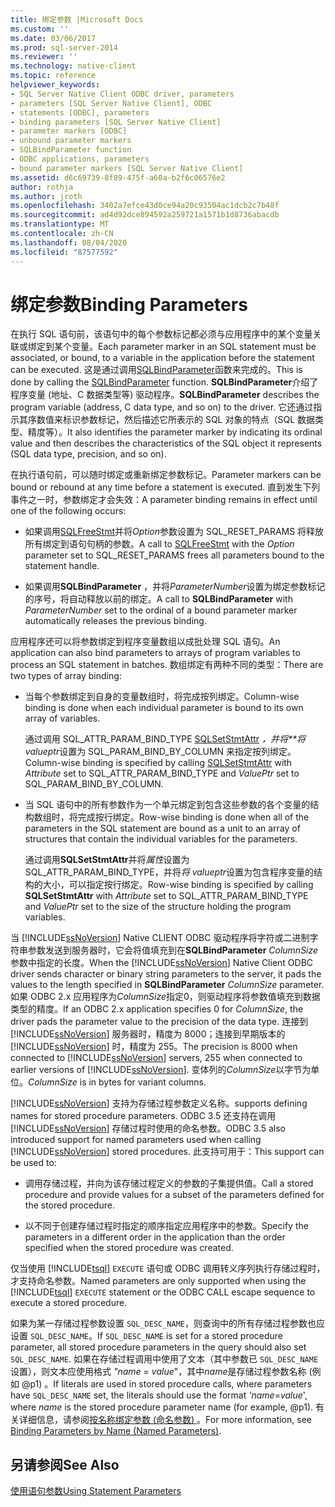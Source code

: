 ```yaml
---
title: 绑定参数 |Microsoft Docs
ms.custom: ''
ms.date: 03/06/2017
ms.prod: sql-server-2014
ms.reviewer: ''
ms.technology: native-client
ms.topic: reference
helpviewer_keywords:
- SQL Server Native Client ODBC driver, parameters
- parameters [SQL Server Native Client], ODBC
- statements [ODBC], parameters
- binding parameters [SQL Server Native Client]
- parameter markers [ODBC]
- unbound parameter markers
- SQLBindParameter function
- ODBC applications, parameters
- bound parameter markers [SQL Server Native Client]
ms.assetid: d6c69739-8f89-475f-a60a-b2f6c06576e2
author: rothja
ms.author: jroth
ms.openlocfilehash: 3402a7efce43d0ce94a20c93504ac1dcb2c7b48f
ms.sourcegitcommit: ad4d92dce894592a259721a1571b1d8736abacdb
ms.translationtype: MT
ms.contentlocale: zh-CN
ms.lasthandoff: 08/04/2020
ms.locfileid: "87577592"
---
```

# <a name="binding-parameters"></a><span data-ttu-id="13187-102">绑定参数</span><span class="sxs-lookup"><span data-stu-id="13187-102">Binding Parameters</span></span>
  <span data-ttu-id="13187-103">在执行 SQL 语句前，该语句中的每个参数标记都必须与应用程序中的某个变量关联或绑定到某个变量。</span><span class="sxs-lookup"><span data-stu-id="13187-103">Each parameter marker in an SQL statement must be associated, or bound, to a variable in the application before the statement can be executed.</span></span> <span data-ttu-id="13187-104">这是通过调用[SQLBindParameter](../native-client-odbc-api/sqlbindparameter.md)函数来完成的。</span><span class="sxs-lookup"><span data-stu-id="13187-104">This is done by calling the [SQLBindParameter](../native-client-odbc-api/sqlbindparameter.md) function.</span></span> <span data-ttu-id="13187-105">**SQLBindParameter**介绍了程序变量 (地址、C 数据类型等) 驱动程序。</span><span class="sxs-lookup"><span data-stu-id="13187-105">**SQLBindParameter** describes the program variable (address, C data type, and so on) to the driver.</span></span> <span data-ttu-id="13187-106">它还通过指示其序数值来标识参数标记，然后描述它所表示的 SQL 对象的特点（SQL 数据类型、精度等）。</span><span class="sxs-lookup"><span data-stu-id="13187-106">It also identifies the parameter marker by indicating its ordinal value and then describes the characteristics of the SQL object it represents (SQL data type, precision, and so on).</span></span>

 <span data-ttu-id="13187-107">在执行语句前，可以随时绑定或重新绑定参数标记。</span><span class="sxs-lookup"><span data-stu-id="13187-107">Parameter markers can be bound or rebound at any time before a statement is executed.</span></span> <span data-ttu-id="13187-108">直到发生下列事件之一时，参数绑定才会失效：</span><span class="sxs-lookup"><span data-stu-id="13187-108">A parameter binding remains in effect until one of the following occurs:</span></span>

-   <span data-ttu-id="13187-109">如果调用[SQLFreeStmt](../native-client-odbc-api/sqlfreestmt.md)并将*Option*参数设置为 SQL_RESET_PARAMS 将释放所有绑定到语句句柄的参数。</span><span class="sxs-lookup"><span data-stu-id="13187-109">A call to [SQLFreeStmt](../native-client-odbc-api/sqlfreestmt.md) with the *Option* parameter set to SQL_RESET_PARAMS frees all parameters bound to the statement handle.</span></span>

-   <span data-ttu-id="13187-110">如果调用**SQLBindParameter** ，并将*ParameterNumber*设置为绑定参数标记的序号，将自动释放以前的绑定。</span><span class="sxs-lookup"><span data-stu-id="13187-110">A call to **SQLBindParameter** with *ParameterNumber* set to the ordinal of a bound parameter marker automatically releases the previous binding.</span></span>

 <span data-ttu-id="13187-111">应用程序还可以将参数绑定到程序变量数组以成批处理 SQL 语句。</span><span class="sxs-lookup"><span data-stu-id="13187-111">An application can also bind parameters to arrays of program variables to process an SQL statement in batches.</span></span> <span data-ttu-id="13187-112">数组绑定有两种不同的类型：</span><span class="sxs-lookup"><span data-stu-id="13187-112">There are two types of array binding:</span></span>

-   <span data-ttu-id="13187-113">当每个参数绑定到自身的变量数组时，将完成按列绑定。</span><span class="sxs-lookup"><span data-stu-id="13187-113">Column-wise binding is done when each individual parameter is bound to its own array of variables.</span></span>

     <span data-ttu-id="13187-114">通过调用 SQL_ATTR_PARAM_BIND_TYPE [SQLSetStmtAttr](../native-client-odbc-api/sqlsetstmtattr.md) *，并将\*\*将 valueptr*设置为 SQL_PARAM_BIND_BY_COLUMN 来指定按列绑定。</span><span class="sxs-lookup"><span data-stu-id="13187-114">Column-wise binding is specified by calling [SQLSetStmtAttr](../native-client-odbc-api/sqlsetstmtattr.md) with *Attribute* set to SQL_ATTR_PARAM_BIND_TYPE and *ValuePtr* set to SQL_PARAM_BIND_BY_COLUMN.</span></span>

-   <span data-ttu-id="13187-115">当 SQL 语句中的所有参数作为一个单元绑定到包含这些参数的各个变量的结构数组时，将完成按行绑定。</span><span class="sxs-lookup"><span data-stu-id="13187-115">Row-wise binding is done when all of the parameters in the SQL statement are bound as a unit to an array of structures that contain the individual variables for the parameters.</span></span>

     <span data-ttu-id="13187-116">通过调用**SQLSetStmtAttr**并将*属性*设置为 SQL_ATTR_PARAM_BIND_TYPE，并将*将 valueptr*设置为包含程序变量的结构的大小，可以指定按行绑定。</span><span class="sxs-lookup"><span data-stu-id="13187-116">Row-wise binding is specified by calling **SQLSetStmtAttr** with *Attribute* set to SQL_ATTR_PARAM_BIND_TYPE and *ValuePtr* set to the size of the structure holding the program variables.</span></span>

 <span data-ttu-id="13187-117">当 [!INCLUDE[ssNoVersion](../../includes/ssnoversion-md.md)] Native CLIENT ODBC 驱动程序将字符或二进制字符串参数发送到服务器时，它会将值填充到在**SQLBindParameter** *ColumnSize*参数中指定的长度。</span><span class="sxs-lookup"><span data-stu-id="13187-117">When the [!INCLUDE[ssNoVersion](../../includes/ssnoversion-md.md)] Native Client ODBC driver sends character or binary string parameters to the server, it pads the values to the length specified in **SQLBindParameter** *ColumnSize* parameter.</span></span> <span data-ttu-id="13187-118">如果 ODBC 2.x 应用程序为*ColumnSize*指定0，则驱动程序将参数值填充到数据类型的精度。</span><span class="sxs-lookup"><span data-stu-id="13187-118">If an ODBC 2.x application specifies 0 for *ColumnSize*, the driver pads the parameter value to the precision of the data type.</span></span> <span data-ttu-id="13187-119">连接到 [!INCLUDE[ssNoVersion](../../includes/ssnoversion-md.md)] 服务器时，精度为 8000；连接到早期版本的 [!INCLUDE[ssNoVersion](../../includes/ssnoversion-md.md)] 时，精度为 255。</span><span class="sxs-lookup"><span data-stu-id="13187-119">The precision is 8000 when connected to [!INCLUDE[ssNoVersion](../../includes/ssnoversion-md.md)] servers, 255 when connected to earlier versions of [!INCLUDE[ssNoVersion](../../includes/ssnoversion-md.md)].</span></span> <span data-ttu-id="13187-120">变体列的*ColumnSize*以字节为单位。</span><span class="sxs-lookup"><span data-stu-id="13187-120">*ColumnSize* is in bytes for variant columns.</span></span>

 [!INCLUDE[ssNoVersion](../../includes/ssnoversion-md.md)] <span data-ttu-id="13187-121">支持为存储过程参数定义名称。</span><span class="sxs-lookup"><span data-stu-id="13187-121">supports defining names for stored procedure parameters.</span></span> <span data-ttu-id="13187-122">ODBC 3.5 还支持在调用 [!INCLUDE[ssNoVersion](../../includes/ssnoversion-md.md)] 存储过程时使用的命名参数。</span><span class="sxs-lookup"><span data-stu-id="13187-122">ODBC 3.5 also introduced support for named parameters used when calling [!INCLUDE[ssNoVersion](../../includes/ssnoversion-md.md)] stored procedures.</span></span> <span data-ttu-id="13187-123">此支持可用于：</span><span class="sxs-lookup"><span data-stu-id="13187-123">This support can be used to:</span></span>

-   <span data-ttu-id="13187-124">调用存储过程，并向为该存储过程定义的参数的子集提供值。</span><span class="sxs-lookup"><span data-stu-id="13187-124">Call a stored procedure and provide values for a subset of the parameters defined for the stored procedure.</span></span>

-   <span data-ttu-id="13187-125">以不同于创建存储过程时指定的顺序指定应用程序中的参数。</span><span class="sxs-lookup"><span data-stu-id="13187-125">Specify the parameters in a different order in the application than the order specified when the stored procedure was created.</span></span>

 <span data-ttu-id="13187-126">仅当使用 [!INCLUDE[tsql](../../includes/tsql-md.md)] `EXECUTE` 语句或 ODBC 调用转义序列执行存储过程时，才支持命名参数。</span><span class="sxs-lookup"><span data-stu-id="13187-126">Named parameters are only supported when using the [!INCLUDE[tsql](../../includes/tsql-md.md)] `EXECUTE` statement or the ODBC CALL escape sequence to execute a stored procedure.</span></span>

 <span data-ttu-id="13187-127">如果为某一存储过程参数设置 `SQL_DESC_NAME`，则查询中的所有存储过程参数也应设置 `SQL_DESC_NAME`。</span><span class="sxs-lookup"><span data-stu-id="13187-127">If `SQL_DESC_NAME` is set for a stored procedure parameter, all stored procedure parameters in the query should also set `SQL_DESC_NAME`.</span></span>  <span data-ttu-id="13187-128">如果在存储过程调用中使用了文本（其中参数已 `SQL_DESC_NAME` 设置），则文本应使用格式 *"name* = *value*"，其中*name*是存储过程参数名称 (例如 @p1) 。</span><span class="sxs-lookup"><span data-stu-id="13187-128">If literals are used in stored procedure calls, where parameters have `SQL_DESC_NAME` set, the literals should use the format *'name*=*value*', where *name* is the stored procedure parameter name (for example, @p1).</span></span> <span data-ttu-id="13187-129">有关详细信息，请参阅[按名称绑定参数 (命名参数) ](https://go.microsoft.com/fwlink/?LinkId=167215)。</span><span class="sxs-lookup"><span data-stu-id="13187-129">For more information, see [Binding Parameters by Name (Named Parameters)](https://go.microsoft.com/fwlink/?LinkId=167215).</span></span>

## <a name="see-also"></a><span data-ttu-id="13187-130">另请参阅</span><span class="sxs-lookup"><span data-stu-id="13187-130">See Also</span></span>
 [<span data-ttu-id="13187-131">使用语句参数</span><span class="sxs-lookup"><span data-stu-id="13187-131">Using Statement Parameters</span></span>](using-statement-parameters.md)


